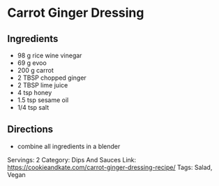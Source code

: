 # Carrot Ginger Dressing
## Ingredients
- 98 g rice wine vinegar
- 69 g evoo
- 200 g carrot
- 2 TBSP chopped ginger
- 2 TBSP lime juice
- 4 tsp honey
- 1.5 tsp sesame oil
- 1/4 tsp salt
## Directions
- combine all ingredients in a blender

Servings: 2
Category: Dips And Sauces
Link: https://cookieandkate.com/carrot-ginger-dressing-recipe/
Tags: Salad, Vegan
